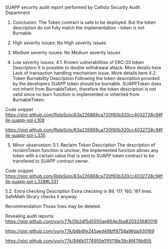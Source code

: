 SUAPP security audit report performed by Callisto Security Audit Department
1. Conclusion:
The Token contract is safe to be deployed. But the token description do not fully match the implementation - token is not Burnable.

2. High severity issues:
No High severity issues

3. Medium severity issues:
No Medium severity issues

4. Low severity issues:
4.1. Known vulnerabilities of ERC-20 token
Description
It is possible to double withdrawal attack. More details here
Lack of transaction handling mechanism issue. More details here
4.2. Token Burnability
Description
Following the token description provided by the developers SUAPP token should be burnable.
SUAPPToken does not inherit from BurnableToken, therefore the token description is not valid since no burn function is implemented or inherited from BurnableToken.

Code snippet
https://gist.github.com/RideSolo/63a226868ca720f60b320cc4032728c9#file-suapp-sol-L108

https://gist.github.com/RideSolo/63a226868ca720f60b320cc4032728c9#file-suapp-sol-L335

5. Minor observation:
5.1. Reclaim Token
Description
The description of reclaimToken function is unclear, the implemented function allows any token with a certain value that is sent to SUAPP token contract to be transfered to SUAPP contract owner.

Code snippet
https://gist.github.com/RideSolo/63a226868ca720f60b320cc4032728c9#file-suapp-sol-L328#L331

5.2. Extra checking
Description
Extra checking in 88, 117, 160, 161 lines. SafeMath library checks it anyway.

Recommendation
Those lines may be deleted.

Revealing audit reports:
https://gist.github.com/yuriy77k/0b2df5d5550ae664e3ba820324680016

https://gist.github.com/yuriy77k/b6b6fe245aed49bff8758a96da930f89

https://gist.github.com/yuriy77k/946b1774955e11f5116e39c8f476b855
